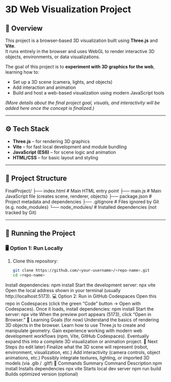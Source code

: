 # 3D Web Visualization Project

## 🧠 Overview
This project is a browser-based 3D visualization built using **Three.js** and **Vite**.  
It runs entirely in the browser and uses WebGL to render interactive 3D objects, environments, or data visualizations.

The goal of this project is to **experiment with 3D graphics for the web**, learning how to:
- Set up a 3D scene (camera, lights, and objects)
- Add interaction and animation
- Build and host a web-based visualization using modern JavaScript tools

*(More details about the final project goal, visuals, and interactivity will be added here once the concept is finalized.)*

---

## ⚙️ Tech Stack
- **Three.js** – for rendering 3D graphics
- **Vite** – for fast local development and module bundling
- **JavaScript (ES6)** – for scene logic and animation
- **HTML/CSS** – for basic layout and styling

---

## 🧩 Project Structure
FinalProject/
├── index.html # Main HTML entry point
├── main.js # Main JavaScript file (creates scene, renderer, objects)
├── package.json # Project metadata and dependencies
├── .gitignore # Files ignored by Git (e.g. node_modules)
└── node_modules/ # Installed dependencies (not tracked by Git)

---

## 🚀 Running the Project

### 🖥️ Option 1: Run Locally
1. Clone this repository:
   ```bash
   git clone https://github.com/<your-username>/<repo-name>.git
   cd <repo-name>
Install dependencies:
npm install
Start the development server:
npx vite
Open the local address shown in your terminal (usually http://localhost:5173).
💻 Option 2: Run in GitHub Codespaces
Open this repo in Codespaces (click the green “Code” button → Open with Codespaces).
Once it loads, install dependencies:
npm install
Start the server:
npx vite
When the preview port appears (5173), click “Open in Browser.”
🧠 Learning Goals (for now)
Understand the basics of rendering 3D objects in the browser.
Learn how to use Three.js to create and manipulate geometry.
Gain experience working with modern web development workflows (npm, Vite, GitHub Codespaces).
Eventually expand this into a complete 3D visualization or animation project.
📌 Next Steps (to edit later)
Finalize what the 3D scene will represent (robot, environment, visualization, etc.)
Add interactivity (camera controls, object animations, etc.)
Possibly integrate textures, lighting, or imported 3D models (via .glb / .gltf)
🧰 Commands Summary
Command	Description
npm install	Installs dependencies
npx vite	Starts local dev server
npm run build	Builds optimized version (optional)
